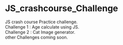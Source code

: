# JS_crashcourse_Challenge
JS crash course Practice challenge. <br />
Challenge 1 : Age calculate using JS.  <br />
Challenge 2 : Cat Image generator.  <br />
other Challenges coming soon. 
